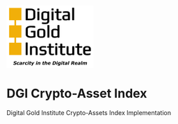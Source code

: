 ![DGI Logo](/dgi_logo.png)
# DGI Crypto-Asset Index
Digital Gold Institute Crypto-Assets Index Implementation
